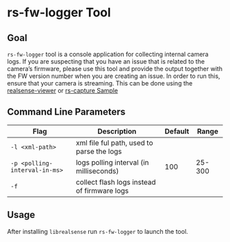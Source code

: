 # rs-fw-logger Tool

## Goal
`rs-fw-logger` tool is a console application for collecting internal camera logs.
If you are suspecting that you have an issue that is related to the camera’s firmware, please use this tool and provide the output together with the FW version number when you are creating an issue.
In order to run this, ensure that your camera is streaming. This can be done using the [realsense-viewer](https://github.com/IntelRealSense/librealsense/tree/development/tools/realsense-viewer) or [rs-capture Sample](https://github.com/IntelRealSense/librealsense/tree/development/examples/capture)

## Command Line Parameters
|Flag   |Description   |Default| Range|
|---|---|---|---|
|`-l <xml-path>`|xml file ful path, used to parse the logs||
|`-p <polling-interval-in-ms>`|logs polling interval (in milliseconds)| 100 | 25-300|
|`-f`|collect flash logs instead of firmware logs||

## Usage
After installing `librealsense` run `rs-fw-logger` to launch the tool. 


